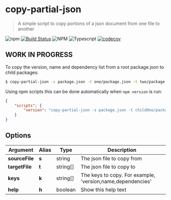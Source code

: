 # copy-partial-json

 > A simple script to copy portions of a json document from one file to another

![npm](https://img.shields.io/npm/v/copy-partial-json)
[![Build Status](https://travis-ci.com/Roaders/copy-partial-json.svg?branch=master)](https://travis-ci.com/Roaders/copy-partial-json)
![NPM](https://img.shields.io/npm/l/copy-partial-json)
![Typescript](https://img.shields.io/badge/types-TypeScript-blue)
[![codecov](https://codecov.io/gh/Roaders/copy-partial-json/branch/master/graph/badge.svg?token=06AMYJTIUK)](https://codecov.io/gh/Roaders/copy-partial-json/)

## WORK IN PROGRESS

To copy the version, name and dependency list from a root package.json to child packages:

```bash
$ copy-partial-json -s package.json -t one/package.json -t two/package.json -k version,name,dependencies
```

Using npm scripts this can be done automatically when `npm version` is run:

```json
{
    "scripts": {
        "version": "copy-partial-json -s package.json -t childOne/package.json -k version,name,dependencies && git add childOne/package.json"
    }
}
```

[//]: ####ts-command-line-args_write-markdown_replaceBelow  

## Options

| Argument | Alias | Type | Description |
|-|-|-|-|
| **sourceFile** | **s** | string | The json file to copy from |
| **targetFile** | **t** | string[] | The json file to copy to |
| **keys** | **k** | string[] | The keys to copy. For example, 'version,name,dependencies' |
| **help** | **h** | boolean | Show this help text |

[//]: ####ts-command-line-args_write-markdown_replaceAbove  
